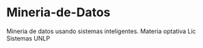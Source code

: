 # Mineria-de-Datos
Mineria de datos usando sistemas inteligentes. Materia optativa Lic Sistemas UNLP

